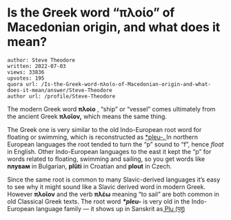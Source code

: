 # Is the Greek word “πλοίο” of Macedonian origin, and what does it mean?

	author: Steve Theodore
	written: 2022-07-03
	views: 33836
	upvotes: 195
	quora url: /Is-the-Greek-word-πλοίο-of-Macedonian-origin-and-what-does-it-mean/answer/Steve-Theodore
	author url: /profile/Steve-Theodore


The modern Greek word __πλοίο__ , “ship” or “vessel” comes ultimately from the ancient Greek __πλοῖον,__ which means the same thing.

The Greek one is very similar to the old Indo-European root word for floating or swimming, which is reconstructed as [*pleu-. ](https://www.etymonline.com/word/float)In northern European languages the root tended to turn the “p” sound to “f”, hence _float_  in English. Other Indo-European languages to the east it kept the “p” for words related to floating, swimming and sailing, so you get words like __плувам__ in Bulgarian, __plȕti__ in Croatian and __plout__ in Czech.

Since the same root is common to many Slavic-derived languages it’s easy to see why it might sound like a Slavic derived word in modern Greek. However __πλοῖον__ and the verb __πλέω__ meaning “to sail” are both common in old Classical Greek texts. The root word ___*pleu-___ is very old in the Indo-European language family — it shows up in Sanskrit as[ Plu (प्लु)](https://www.wisdomlib.org/definition/plu)

